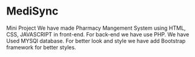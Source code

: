 # MediSync 
Mini Project
We have made Pharmacy Mangement System using HTML, CSS, JAVASCRIPT in front-end.
For back-end we have use PHP.
We have Used MYSQl database.
For better look and style we have add Bootstrap framework for better styles.
